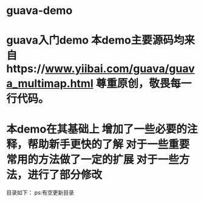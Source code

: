 # guava-demo
guava入门demo
本demo主要源码均来自https://www.yiibai.com/guava/guava_multimap.html
尊重原创，敬畏每一行代码。
==========================
本demo在其基础上
增加了一些必要的注释，帮助新手更快的了解
对于一些重要常用的方法做了一定的扩展
对于一些方法，进行了部分修改
=========================
目录如下：
ps:有空更新目录
